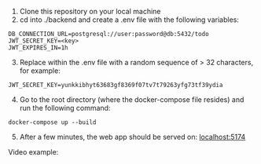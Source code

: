 1. Clone this repository on your local machine 
2. cd into ./backend and create a .env file with the following variables: 
```
DB_CONNECTION_URL=postgresql://user:password@db:5432/todo
JWT_SECRET_KEY=<key>
JWT_EXPIRES_IN=1h
```
3. Replace <key> within the .env file with a random sequence of > 32 characters, for example: 
```
JWT_SECRET_KEY=yunkkibhyt63683gf8369f07tv7t79263yfg73tf39ydia
```
4. Go to the root directory (where the docker-compose file resides) and run the following command: 
```
docker-compose up --build
```
5. After a few minutes, the web app should be served on: [localhost:5174](http://localhost:5174/)

Video example: 